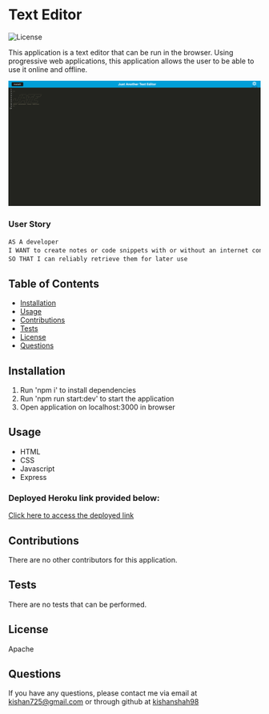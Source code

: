 # Text Editor
![License](https://img.shields.io/badge/license-Apache-green.png)

This application is a text editor that can be run in the browser. Using progressive web applications, this application allows the user to be able to use it online and offline.

![Screenshot](./client/src/images/pwa.png)

### User Story

```md
AS A developer
I WANT to create notes or code snippets with or without an internet connection
SO THAT I can reliably retrieve them for later use
```

## Table of Contents
* [Installation](#installation)
* [Usage](#usage)
* [Contributions](#contributions)
* [Tests](#tests)
* [License](#license)
* [Questions](#questions)

## Installation
1. Run 'npm i' to install dependencies
2. Run 'npm run start:dev' to start the application
3. Open application on localhost:3000 in browser

## Usage
- HTML
- CSS
- Javascript
- Express

### Deployed Heroku link provided below:
[Click here to access the deployed link](https://pwa-text-editor-ks.herokuapp.com/)

## Contributions
There are no other contributors for this application.

## Tests
There are no tests that can be performed.

## License
Apache

## Questions
If you have any questions, please contact me via email at [kishan725@gmail.com](mailto:kishan725@gmail.com) or through github at [kishanshah98](https://github.com/kishanshah98)
